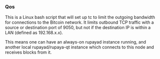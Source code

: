 ### Qos ###

This is a Linux bash script that will set up tc to limit the outgoing bandwidth for connections to the Bitcoin network. It limits outbound TCP traffic with a source or destination port of 9050, but not if the destination IP is within a LAN (defined as 192.168.x.x).

This means one can have an always-on rupayad instance running, and another local rupayad/rupaya-qt instance which connects to this node and receives blocks from it.
